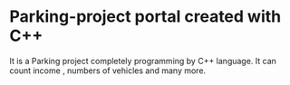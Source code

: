 # Parking-project portal created with C++
It is a Parking project completely programming by C++ language. It can count income , numbers of vehicles and many more.
